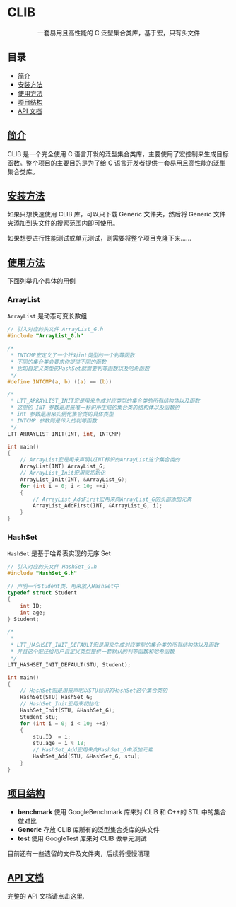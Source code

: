 # CLIB

<p align="center">一套易用且高性能的 C 泛型集合类库，基于宏，只有头文件</p>

## 目录

-   [简介](#简介)
-   [安装方法](#安装方法)
-   [使用方法](#使用方法)
-   [项目结构](#项目结构)
-   [API 文档](#api-文档)

## [简介](#目录)

CLIB 是一个完全使用 C 语言开发的泛型集合类库，主要使用了宏控制来生成目标函数。整个项目的主要目的是为了给 C 语言开发者提供一套易用且高性能的泛型集合类库。

## [安装方法](#目录)

如果只想快速使用 CLIB 库，可以只下载 Generic 文件夹，然后将 Generic 文件夹添加到头文件的搜索范围内即可使用。

如果想要进行性能测试或单元测试，则需要将整个项目克隆下来......

## [使用方法](#目录)

下面列举几个具体的用例

### ArrayList

`ArrayList` 是动态可变长数组

```c
// 引入对应的头文件 ArrayList_G.h
#include "ArrayList_G.h"

/*
 * INTCMP宏定义了一个针对int类型的一个判等函数
 * 不同的集合类会要求你提供不同的函数
 * 比如自定义类型的HashSet就需要判等函数以及哈希函数
 */
#define INTCMP(a, b) ((a) == (b))

/*
 * LTT_ARRAYLIST_INIT宏是用来生成对应类型的集合类的所有结构体以及函数
 * 这里的 INT 参数是用来唯一标识所生成的集合类的结构体以及函数的
 * int 参数是用来实例化集合类的具体类型
 * INTCMP 参数则是传入的判等函数
 */
LTT_ARRAYLIST_INIT(INT, int, INTCMP)

int main()
{
    // ArrayList宏是用来声明以INT标识的ArrayList这个集合类的
    ArrayList(INT) ArrayList_G;
    // ArrayList_Init宏用来初始化
    ArrayList_Init(INT, &ArrayList_G);
    for (int i = 0; i < 10; ++i)
    {
        // ArrayList_AddFirst宏用来向ArrayList_G的头部添加元素
        ArrayList_AddFirst(INT, &ArrayList_G, i);
    }
}
```

### HashSet

`HashSet` 是基于哈希表实现的无序 Set

```c
// 引入对应的头文件 HashSet_G.h
#include "HashSet_G.h"

// 声明一个Student类，用来放入HashSet中
typedef struct Student
{
    int ID;
    int age;
} Student;

/*
 *
 * LTT_HASHSET_INIT_DEFAULT宏是用来生成对应类型的集合类的所有结构体以及函数
 * 并且这个宏还给用户自定义类型提供一套默认的判等函数和哈希函数
 */
LTT_HASHSET_INIT_DEFAULT(STU, Student);

int main()
{
    // HashSet宏是用来声明以STU标识的HashSet这个集合类的
    HashSet(STU) HashSet_G;
    // HashSet_Init宏用来初始化
    HashSet_Init(STU, &HashSet_G);
    Student stu;
    for (int i = 0; i < 10; ++i)
    {
        stu.ID  = i;
        stu.age = i % 18;
        // HashSet_Add宏用来向HashSet_G中添加元素
        HashSet_Add(STU, &HashSet_G, stu);
    }
}
```

## [项目结构](#目录)

-   **benchmark** 使用 GoogleBenchmark 库来对 CLIB 和 C++的 STL 中的集合做对比
-   **Generic** 存放 CLIB 库所有的泛型集合类库的头文件
-   **test** 使用 GoogleTest 库来对 CLIB 做单元测试

目前还有一些遗留的文件及文件夹，后续将慢慢清理

## [API 文档](#目录)

完整的 API 文档请点击[这里](api_reference_CN.md).
